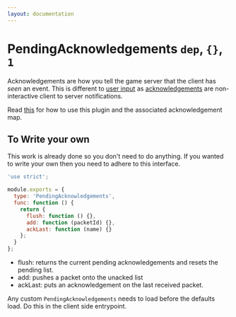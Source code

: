 ```yaml
---
layout: documentation
---
```


# PendingAcknowledgements `dep`, `{}`, `1`

Acknowledgements are how you tell the game server that the client has *seen* an event. This is different to [user input](/website/docs/guides/actions) as [acknowledgements](/website/docs/guides/ackmap) are non-interactive client to server notifications.

Read [this](/website/docs/guides/ackmap) for how to use this plugin and the associated acknowledgement map.

## To Write your own
This work is already done so you don't need to do anything. If you wanted to write your own then you need to adhere to this interface.

~~~javascript
'use strict';

module.exports = {
  type: 'PendingAcknowledgements',
  func: function () {
    return {
      flush: function () {},
      add: function (packetId) {},
      ackLast: function (name) {}
    };
  }
};
~~~

- flush: returns the current pending acknowledgements and resets the pending list.
- add: pushes a packet onto the unacked list
- ackLast: puts an acknowledgement on the last received packet.

Any custom `PendingAcknowledgements` needs to load before the defaults load. Do this in the client side entrypoint.
